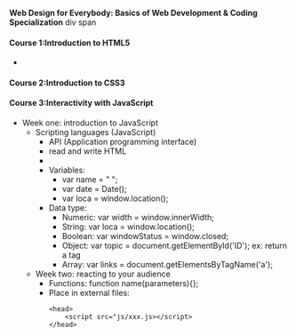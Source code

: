 **Web Design for Everybody: Basics of Web Development & Coding Specialization**
div
span

#### Course 1:Introduction to HTML5
* <head></head>
  <body></body>
  <footer></footer>
#### Course 2:Introduction to CSS3
#### Course 3:Interactivity with JavaScript

* Week one: introduction to JavaScript
    * Scripting languages (JavaScript)
        * API (Application programming interface)
        * read and write HTML
        * <script>
            alert();
            prompt(); ask for input
            document.write(Hello world!);
            element.innerHTML = " ";
            console.log(); for debugging
        </script>
    * Variables: 
        * var name = " ";
        * var date = Date();
        * var loca = window.location();
    * Data type:
        * Numeric: var width = window.innerWidth;
        * String:  var loca = window.location();
        * Boolean: var windowStatus = window.closed;
        * Object:  var topic = document.getElementById('ID');  ex: return a tag
        * Array:   var links = document.getElementsByTagName('a');
* Week two: reacting to your audience
    * Functions: function name(parameters){};
    * Place in external files:
        ```
        <head>
            <script src="js/xxx.js></script>
        </head>
        ```